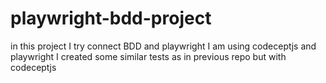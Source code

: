 # playwright-bdd-project
 in this project I try connect BDD and playwright
 I am using codeceptjs and playwright
 I created some similar tests as in previous repo but with codeceptjs
